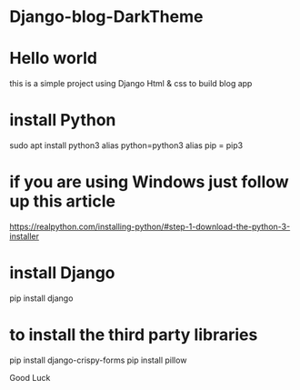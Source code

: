 # Django-blog-DarkTheme


# Hello world 

this is a simple project using Django Html & css to build blog app 


# install Python

 sudo apt install python3
 alias python=python3
 alias pip = pip3

# if you are using Windows just follow up this article 
https://realpython.com/installing-python/#step-1-download-the-python-3-installer

# install Django 
pip install django 

# to install the third party libraries 

pip install django-crispy-forms
pip install pillow 


Good Luck

